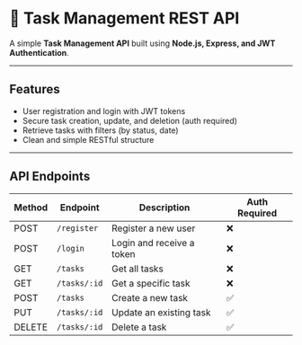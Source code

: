# 📝 Task Management REST API

A simple **Task Management API** built using **Node.js, Express, and JWT Authentication**.

---

## Features
- User registration and login with JWT tokens  
- Secure task creation, update, and deletion (auth required)  
- Retrieve tasks with filters (by status, date)  
- Clean and simple RESTful structure  

---

## API Endpoints

| Method | Endpoint | Description | Auth Required |
|--------|-----------|--------------|----------------|
| POST | `/register` | Register a new user | ❌ |
| POST | `/login` | Login and receive a token | ❌ |
| GET | `/tasks` | Get all tasks | ❌ |
| GET | `/tasks/:id` | Get a specific task | ❌ |
| POST | `/tasks` | Create a new task | ✅ |
| PUT | `/tasks/:id` | Update an existing task | ✅ |
| DELETE | `/tasks/:id` | Delete a task | ✅ |
